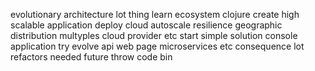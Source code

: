evolutionary architecture lot thing learn ecosystem clojure create high scalable application deploy cloud autoscale resilience geographic distribution multyples cloud provider etc start simple solution console application try evolve api web page microservices etc consequence lot refactors needed future throw code bin